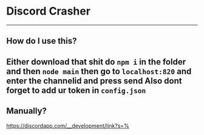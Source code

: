 # Discord Crasher
----
## How do I use this?
Either download that shit do `npm i` in the folder and then `node main` then go to `localhost:820` and enter the channelid and press send
Also dont forget to add ur token in `config.json`
----
## Manually?
https://discordapp.com/__development/link?s=%
